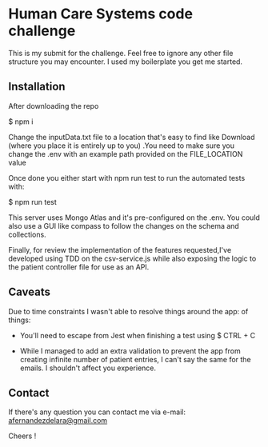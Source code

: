 # Human Care Systems code challenge

This is my submit for the challenge. Feel free to ignore any other file structure you may encounter. I used my boilerplate you get me started.

## Installation

After downloading the repo 

$ npm i

Change the inputData.txt file to a location that's easy to find like Download 
(where you place it is entirely up to you) .You need to make sure you change 
the .env with an example path provided on the FILE_LOCATION value

Once done you either start with npm run test to run the automated tests with:

$ npm run test

This server uses Mongo Atlas and it's pre-configured on the .env. You could also
 use a GUI like compass to follow the changes
on the schema and collections.

Finally, for review the implementation of the features requested,I've developed
using TDD on the csv-service.js while also exposing the logic to the patient 
controller file for use as an API.

## Caveats

Due to time constraints I wasn't able to resolve things around the app:
of things:
- You'll need to escape from Jest when finishing a test using 
$ CTRL + C

- While I managed to add an extra validation to prevent the app from creating infinite
number of patient entries, I can't say the same for the emails. I shouldn't affect
you experience.

## Contact

If there's any question you can contact me via e-mail: afernandezdelara@gmail.com

Cheers ! 

